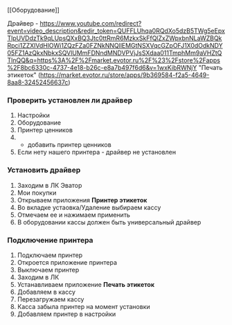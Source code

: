 [[Оборудование]]

Драйвер - https://www.youtube.com/redirect?event=video_description&redir_token=QUFFLUhqa0RQdXo5dzB5TWg5eEpxTlpUVDdzTk9qLUpsQXxBQ3Jtc0ttRmR6MzkxSkFfQlZxZWpxbnNLaWZBQkRpci1ZZXlVdHlOWi1ZQzFZa0FZNkNNQllEMGtNSXVqcGZpOFJ1X0dOdkNDY05FZ1AzQkxNbkxSQVlUMmFDNndMNDVPVjJsSXdaa011TmphMm9aVHZtQTlnQQ&q=https%3A%2F%2Fmarket.evotor.ru%2F%23%2Fstore%2Fapps%2F8bc6330c-4737-4e18-b26c-e8a7b497f6d6&v=1wxKibRWNjY
"Печать этикеток" (https://market.evotor.ru/store/apps/9b369584-f2a5-4649-8aa8-32452456637c)
### Проверить установлен ли драйвер
1. Настройки
2. Оборудование
3. Принтер ценников
4. + добавить принтер ценников
5. Если нету нашего принтера - драйвер не установлен
###  Установить драйвер
1. Заходим в ЛК Эватор
2. Мои покупки
3. Открываем приложения **Принтер этикеток**
4. Во вкладке устаовка/Удаление выбираем кассу
5. Отмечаем ее и нажимаем применить
6. В оборудовании кассы должен быть универсальный драйвер

### Подключение принтера
1. Подключаем принтер
2. Откроется приложение принтера
3. Выключаем принтер
4. Заходим в ЛК
5. Устанавливаем приложение **Печать этикеток**
6. Добавляем в кассу
7. Перезагружаем кассу
8. Касса забыла принтер на момент установки
9. Добавляем принтер в настройки